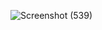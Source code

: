 ![Screenshot (539)](https://github.com/user-attachments/assets/bfedb152-6114-45e8-bbb4-fc7030ad3417)
